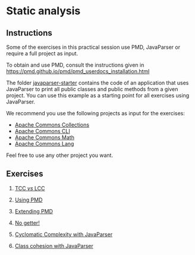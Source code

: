

# Static analysis

## Instructions

Some of the exercises in this practical session use PMD, JavaParser or require a full project as input.

To obtain and use PMD, consult the instructions given in https://pmd.github.io/pmd/pmd_userdocs_installation.html

The folder [javaparser-starter](/javaparser-starter) contains the code of an application that uses JavaParser to print all public classes and public methods from a given project. You can use this example as a starting point for all exercises using JavaParser.

We recommend you use the following projects as input for the exercises:

- [Apache Commons Collections](https://github.com/apache/commons-collections)
- [Apache Commons CLI](https://github.com/apache/commons-cli)
- [Apache Commons Math](https://github.com/apache/commons-math)
- [Apache Commons Lang](https://github.com/apache/commons-lang)

Feel free to use any other project you want.

## Exercises

1. [TCC *vs* LCC](/tcc-vs-lcc.md)

2. [Using PMD](/using-pmd.md)

3. [Extending PMD](/extending-pmd.md)

4. [No getter!](/no-getter.md)

4. [Cyclomatic Complexity with JavaParser](/jp-cc.md)

5. [Class cohesion with JavaParser](/jp-tcc.md)
